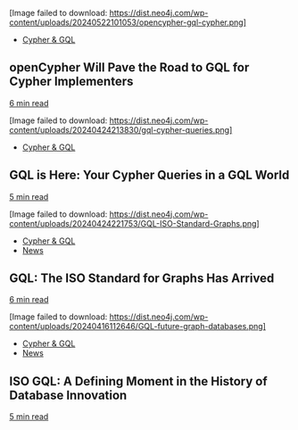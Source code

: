 [Image failed to download: https://dist.neo4j.com/wp-content/uploads/20240522101053/opencypher-gql-cypher.png]

* [Cypher & GQL](https://neo4j.com/blog/cypher-and-gql/)

## openCypher Will Pave the Road to GQL for Cypher Implementers

[6 min read](https://neo4j.com/blog/cypher-and-gql/opencypher-gql-cypher-implementation/)

[Image failed to download: https://dist.neo4j.com/wp-content/uploads/20240424213830/gql-cypher-queries.png]

* [Cypher & GQL](https://neo4j.com/blog/cypher-and-gql/)

## GQL is Here: Your Cypher Queries in a GQL World

[5 min read](https://neo4j.com/blog/cypher-and-gql/cypher-gql-world/)

[Image failed to download: https://dist.neo4j.com/wp-content/uploads/20240424221753/GQL-ISO-Standard-Graphs.png]

* [Cypher & GQL](https://neo4j.com/blog/cypher-and-gql/)
* [News](https://neo4j.com/blog/news/)

## GQL: The ISO Standard for Graphs Has Arrived

[6 min read](https://neo4j.com/blog/cypher-and-gql/cypher-path-gql/)

[Image failed to download: https://dist.neo4j.com/wp-content/uploads/20240416112646/GQL-future-graph-databases.png]

* [Cypher & GQL](https://neo4j.com/blog/cypher-and-gql/)
* [News](https://neo4j.com/blog/news/)

## ISO GQL: A Defining Moment in the History of Database Innovation

[5 min read](https://neo4j.com/blog/cypher-and-gql/gql-international-standard/)